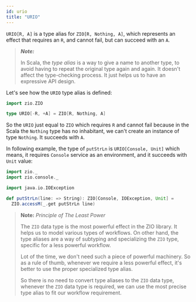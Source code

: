 ```yaml
---
id: urio
title: "URIO"
---
```


`URIO[R, A]` is a type alias for `ZIO[R, Nothing, A]`, which represents an effect that requires an `R`, and cannot fail, but can succeed with an `A`.

> **_Note:_**
>
> In Scala, the _type alias_ is a way to give a name to another type, to avoid having to repeat the original type again and again. It doesn't affect the type-checking process. It just helps us to have an expressive API design.

Let's see how the `URIO` type alias is defined:

```scala mdoc
import zio.ZIO
```

```scala mdoc:silent
type URIO[-R, +A] = ZIO[R, Nothing, A]
```

So the `URIO` just equal to `ZIO` which requires `R` and cannot fail because in the Scala the `Nothing` type has no inhabitant, we can't create an instance of type `Nothing`. It succeeds with `A`.

In following example, the type of `putStrLn` is `URIO[Console, Unit]` which means, it requires `Console` service as an environment, and it succeeds with `Unit` value:

```scala mdoc:reset
import zio._
import zio.console._

import java.io.IOException
```

```scala mdoc:silent
def putStrLn(line: => String): ZIO[Console, IOException, Unit] =
  ZIO.accessM(_.get putStrLn line)
```

> **Note:** _Principle of The Least Power_
>
> The `ZIO` data type is the most powerful effect in the ZIO library. It helps us to model various types of workflows. On other hand, the type aliases are a way of subtyping and specializing the `ZIO` type, specific for a less powerful workflow. 
>
> Lot of the time, we don't need such a piece of powerful machinery. So as a rule of thumb, whenever we require a less powerful effect, it's better to use the proper specialized type alias.
>
> So there is no need to convert type aliases to the `ZIO` data type, whenever the `ZIO` data type is required, we can use the most precise type alias to fit our workflow requirement.
